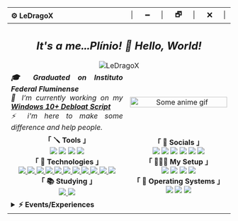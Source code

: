 <div>
  <table>
    <thead>
      <tr>
        <th align="left">⚙️ LeDragoX</th>
        <th align="right">│⠀⠀🗕⠀⠀│⠀⠀🗗⠀⠀│⠀⠀🗙⠀⠀│</th>
      </tr>
    </thead>
    <tbody>
      <tr>
        <td colspan="2" align="center">
          <h2 align="center"><i>It's a me...Plínio! 👋 Hello, World!</i></h2>
          <img src="https://komarev.com/ghpvc/?username=LeDragoX&label=Profile_Views&color=blueviolet&style=flat" alt="LeDragoX" />
        </td>
      </tr>
      <tr>
        <td colspan="1" align="justify">
          <b><i>🎓 Graduated on Instituto Federal Fluminense</i></b><br>
          <i>🔭 I’m currently working on my <a href="https://github.com/LeDragoX/Win-Debloat-Tools"><b>Windows 10+ Debloat Script</b></a></i><br>
          <i>⚡ i'm here to make some difference and help people.</i>
        </td>
        <td align="center">
          <a href="#blank"><img src="https://media.tenor.com/7KTms42M9RUAAAAC/berserk-guts.gif" align="center" title="Some anime gif" width="100%" height="auto" alt="Some anime gif"></a>
        </td>
      </tr>
      <tr>
        <td colspan="1" align="center">
          <b>「 🪛 Tools 」</b><br>
            <a href="https://code.visualstudio.com/"><img src="https://img.shields.io/badge/IDE-VS_Code-0078D4?style=flat&logo=visual%20studio%20code&logoColor=white"></a>
            <a href="https://www.gimp.org/"><img src="https://img.shields.io/badge/Design-GIMP-657D8B?style=flat&logo=gimp&logoColor=FFFFFF"></a>
            <a href="https://www.figma.com"><img src="https://img.shields.io/badge/Web_Design-Figma-%23F24E1E.svg?style=flat&logo=figma&logoColor=white"></a>
            <a href="https://www.blackmagicdesign.com/br/products/davinciresolve"><img src="https://img.shields.io/badge/Video_Editing-DaVinci_Resolve-E64B3D?style=flat&logo=davinci-resolve&logoColor=white"></a>
          <br><b>「 🚀 Technologies 」</b><br>
            <a href="#blank">
              <img src="https://img.shields.io/badge/PowerShell-5391FE?style=flat&logo=PowerShell&logoColor=white">
              <img src="https://img.shields.io/badge/Shell_Script-121011?style=flat&logo=linux&logoColor=white">
              <img src="https://img.shields.io/badge/HTML-E34F26?style=flat&logo=html5&logoColor=white">
              <img src="https://img.shields.io/badge/CSS-1572B6?style=flat&logo=css3&logoColor=white">
              <img src="https://img.shields.io/badge/JavaScript-F7DF1E?style=flat&logo=javascript&logoColor=black">
              <img src="https://img.shields.io/badge/TypeScript-007ACC?style=flat&logo=typescript&logoColor=white">
              <img src="https://img.shields.io/badge/Python-3776AB?style=flat&logo=python&logoColor=FFD343">
              <img src="https://img.shields.io/badge/Ruby-CC342D?style=flat&logo=ruby&logoColor=white">
              <img src="https://img.shields.io/badge/PostgreSQL-%23316192.svg?style=flat&logo=postgresql&logoColor=white">
              <img src="https://img.shields.io/badge/MySQL-%2300f.svg?style=flat&logo=mysql&logoColor=white">
              <img src="https://img.shields.io/badge/SQLite-%2307405e.svg?style=flat&logo=sqlite&logoColor=white">
            </a>
          <br><b>「 📚 Studying 」</b><br>
            <a href="#blank">
              <img src="https://img.shields.io/badge/Rails-%23CC0000.svg?style=flat&logo=ruby-on-rails&logoColor=white">
              <img src="https://img.shields.io/badge/React-%2320232a.svg?style=flat&logo=react&logoColor=%2361DAFB">
            </a>
        </td>
        <td colspan="1" align="center">
          <b>「 👀 Socials 」</b><br>
          <a href="https://gitlab.com/LeDragoX"><img src="https://img.shields.io/badge/GitLab-330F63?style=flat&logo=gitlab&logoColor=white"></a>
          <a href="mailto:plinio2xd@gmail.com"><img src="https://img.shields.io/badge/-Gmail-c14438?style=flat&logo=Gmail&logoColor=white"></a>
          <a href="https://www.linkedin.com/in/plinio-larrubia"><img src="https://img.shields.io/badge/LinkedIn-blue?style=flat&logo=Linkedin&logoColor=white"></a>
          <a href="https://myanimelist.net/profile/LeDragoX"><img src="https://img.shields.io/badge/MyAnimeList-2E51A2?style=flat&logo=myanimelist&logoColor=white"></a>
          <a href="https://steamcommunity.com/id/ledragox/"><img src="https://img.shields.io/badge/Steam-000000?style=flat&logo=steam&logoColor=white"></a>
          <a href="https://forum.xda-developers.com/m/ledragox.8006906/"><img src="https://img.shields.io/badge/XDA-Developers-F59812?style=flat&logo=xda-developers&logoColor=white"></a>
          <br><b>「 👨🏻‍💻 My Setup 」</b><br>
          <a href="https://amzn.to/3k4f5nh"><img src="https://img.shields.io/badge/ASUS-A320M\K-ED1C24?style=flat&logo=amd&logoColor=white"></a>
          <a href="https://amzn.to/3YVsGvM"><img src="https://img.shields.io/badge/AMD-Ryzen_5_5600-ED1C24?style=flat&logo=amd&logoColor=white"></a>
          <a href="https://amzn.to/3lI31J2"><img src="https://img.shields.io/badge/Corsair-16GB_RAM_@2666Mhz-993399?style=flat&logo=corsair&logoColor=white"></a>
          <a href="https://amzn.to/3YQGKXF"><img src="https://img.shields.io/badge/NVIDIA-GTX1060_6GB-76B900?style=flat&logo=nvidia&logoColor=white"></a>
          <br><b>「 💾 Operating Systems 」</b><br>
          <a href="https://www.microsoft.com/software-download/windows10"><img src="https://img.shields.io/badge/OS-Windows_10-0078D6?style=flat&logo=microsoft&logoColor=white"></a>
          <a href="https://www.linuxmint.com/"><img src="https://img.shields.io/badge/OS-Linux_Mint_\_Ubuntu_WSL-FFFFFF?style=flat&logo=linux-mint"></a>
          <a href="#blank"><img src="https://img.shields.io/badge/OS-Android_13_(Pixel_Extended)-3DDC84?style=flat&logo=android&logoColor="></a>
        </td>
      </tr>
      <tr>
        <td colspan="2">
          <details>
            <summary><b>⚡ Events/Experiences</b></summary>
            <table align="center">
              <thead align="center">
                <tr>
                  <th>Icon</th>
                  <th>Name</th>
                  <th>Company</th>
                  <th>Date</th>
                  <th>Learned</th>
                </tr>
              </thead>
              <tbody align="center">
                <tr>
                  <td>
                    <img src="https://github.com/TreinaDev.png" width="25px" style="vertical-align: middle;" />
                  </td>
                  <td><a href="https://treinadev.com.br/" target="_blank">TreinaDev 7</a></td>
                  <td>Campus Code</td>
                  <td>2021</td>
                  <td>
                    Git, Signing Keys,<br/>
                    Ruby v3, Rails v6,<br/>
                    TDD, Following Conventions,<br/>
                    Linting, Pair Programming,<br/>
                    Daily Meeting
                  </td>
                </tr>
              </tbody>
            </table>
          </details>
        </td>
      </tr>
    </tbody>
  </table>
</div>

<!--
**LeDragoX/LeDragoX** is a ✨ _special_ ✨ repository because its `README.md` (this file) appears on your GitHub profile.

Here are some ideas to get you started:

- 🔭 I’m currently working on ...
- 🌱 I’m currently learning ...
- 👯 I’m looking to collaborate on ...
- 🤔 I’m looking for help with ...
- 💬 Ask me about ...
- 📫 How to reach me: ...
- 😄 Pronouns: ...
- ⚡ Fun fact: ...
  -->
